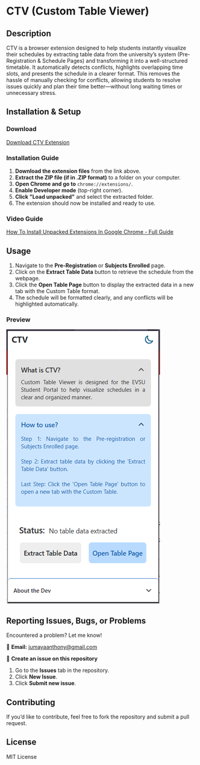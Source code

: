 # CTV (Custom Table Viewer)

## Description

CTV is a browser extension designed to help students instantly visualize their schedules by extracting table data from the university’s system (Pre-Registration & Schedule Pages) and transforming it into a well-structured timetable. It automatically detects conflicts, highlights overlapping time slots, and presents the schedule in a clearer format. This removes the hassle of manually checking for conflicts, allowing students to resolve issues quickly and plan their time better—without long waiting times or unnecessary stress.

## Installation & Setup

### Download

[Download CTV Extension](https://github.com/pablojabb/CustomTableViewer/releases/tag/v1.0.0)

### Installation Guide

1. **Download the extension files** from the link above.
2. **Extract the ZIP file (if in .ZIP format)** to a folder on your computer.
3. **Open Chrome and go to** `chrome://extensions/`.
4. **Enable Developer mode** (top-right corner).
5. **Click "Load unpacked"** and select the extracted folder.
6. The extension should now be installed and ready to use.

### Video Guide

[How To Install Unpacked Extensions In Google Chrome - Full Guide](https://youtu.be/NH5CPm9pyts?si=mrQzDJGgTOjDVLN3)

## Usage

1. Navigate to the **Pre-Registration** or **Subjects Enrolled** page.
2. Click on the **Extract Table Data** button to retrieve the schedule from the webpage.
3. Click the **Open Table Page** button to display the extracted data in a new tab with the Custom Table format.
4. The schedule will be formatted clearly, and any conflicts will be highlighted automatically.

### Preview

![CTV Preview](CTV/preview.png)

## Reporting Issues, Bugs, or Problems

Encountered a problem? Let me know!

📧 **Email:** jumayaanthony@gmail.com

📂 **Create an issue on this repository**
1. Go to the **Issues** tab in the repository.
2. Click **New Issue**.
3. Click **Submit new issue**.

## Contributing

If you’d like to contribute, feel free to fork the repository and submit a pull request.

## License

MIT License
